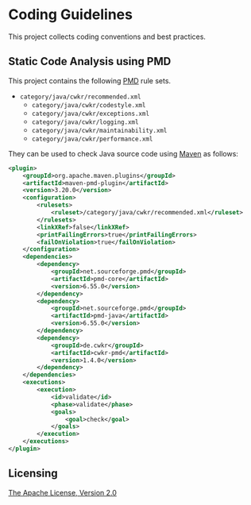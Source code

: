 # Coding Guidelines

This project collects coding conventions and best practices.


## Static Code Analysis using PMD

This project contains the following [PMD](https://pmd.github.io/) rule sets.

* `category/java/cwkr/recommended.xml`
  * `category/java/cwkr/codestyle.xml`
  * `category/java/cwkr/exceptions.xml`
  * `category/java/cwkr/logging.xml`
  * `category/java/cwkr/maintainability.xml`
  * `category/java/cwkr/performance.xml`

They can be used to check Java source code using [Maven](https://maven.apache.org/) as follows:

```xml
<plugin>
    <groupId>org.apache.maven.plugins</groupId>
    <artifactId>maven-pmd-plugin</artifactId>
    <version>3.20.0</version>
    <configuration>
        <rulesets>
            <ruleset>/category/java/cwkr/recommended.xml</ruleset>
        </rulesets>
        <linkXRef>false</linkXRef>
        <printFailingErrors>true</printFailingErrors>
        <failOnViolation>true</failOnViolation>
    </configuration>
    <dependencies>
        <dependency>
            <groupId>net.sourceforge.pmd</groupId>
            <artifactId>pmd-core</artifactId>
            <version>6.55.0</version>
        </dependency>
        <dependency>
            <groupId>net.sourceforge.pmd</groupId>
            <artifactId>pmd-java</artifactId>
            <version>6.55.0</version>
        </dependency>
        <dependency>
            <groupId>de.cwkr</groupId>
            <artifactId>cwkr-pmd</artifactId>
            <version>1.4.0</version>
        </dependency>
    </dependencies>
    <executions>
        <execution>
            <id>validate</id>
            <phase>validate</phase>
            <goals>
                <goal>check</goal>
            </goals>
        </execution>
    </executions>
</plugin>
```


## Licensing

[The Apache License, Version 2.0](LICENSE)
